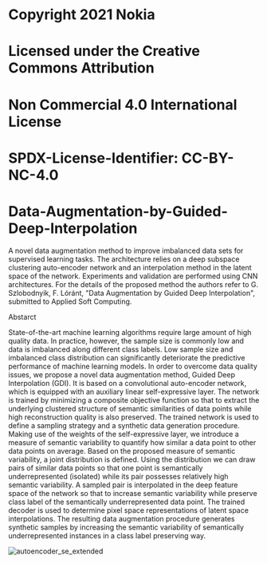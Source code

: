 # Copyright 2021 Nokia
# Licensed under the Creative Commons Attribution 
# Non Commercial 4.0 International License
# SPDX-License-Identifier: CC-BY-NC-4.0


# Data-Augmentation-by-Guided-Deep-Interpolation
A novel data augmentation method to improve imbalanced data sets for supervised learning tasks.
The architecture relies on a deep subspace clustering auto-encoder network and an interpolation method in the latent space of the network.
Experiments and validation are performed using CNN architectures.
For the details of the proposed method the authors refer to G. Szlobodnyik, F. Lóránt, "Data Augmentation by Guided Deep Interpolation", submitted to Applied Soft Computing.

Abstarct

State-of-the-art machine learning algorithms require large amount of high quality data. In practice, however, the sample size is commonly low and data is imbalanced along different class labels. Low sample size and imbalanced class distribution can significantly deteriorate the predictive performance of machine learning models. In order to overcome data quality issues, we propose a novel data augmentation method, Guided Deep Interpolation (GDI). It is based on a convolutional auto-encoder network, which is equipped with an auxiliary linear self-expressive layer. The network is trained by minimizing a composite objective function so that to extract the underlying  clustered structure of semantic similarities of data points while high reconstruction quality is also preserved. The trained network is used to define a sampling strategy and a synthetic data generation procedure. Making use of the weights of the self-expressive layer, we introduce a measure of semantic variability to quantify how similar a data point to other data points on average. Based on the proposed measure of semantic variability, a joint distribution is defined. Using the distribution we can draw pairs of similar data points so that one point is semantically underrepresented (isolated) while its pair possesses relatively high semantic variability. A sampled pair is interpolated in the deep feature space of the network so that to increase semantic variability while preserve class label of the semantically underrepresented data point. The trained decoder is used to determine pixel space representations of latent space interpolations. The resulting data augmentation procedure generates synthetic samples by increasing the semantic variability of semantically underrepresented instances in a class label preserving way.


![autoencoder_se_extended](https://user-images.githubusercontent.com/19731435/117464733-3e750400-af51-11eb-9608-e2e46cc2d92e.jpg)
